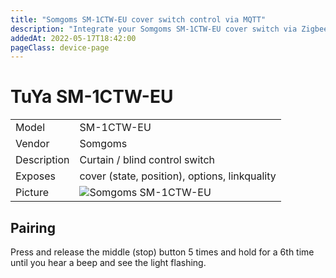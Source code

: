 ```yaml
---
title: "Somgoms SM-1CTW-EU cover switch control via MQTT"
description: "Integrate your Somgoms SM-1CTW-EU cover switch via Zigbee2MQTT with whatever smart home infrastructure you are using without the vendor's bridge or gateway."
addedAt: 2022-05-17T18:42:00
pageClass: device-page
---
```


<!-- !!!! -->
<!-- ATTENTION: This file is auto-generated through docgen! -->
<!-- You can only edit the "Notes"-Section between the two comment lines "Notes BEGIN" and "Notes END". -->
<!-- Do not use h1 or h2 heading within "## Notes"-Section. -->
<!-- !!!! -->

# TuYa SM-1CTW-EU

|     |     |
|-----|-----|
| Model | SM-1CTW-EU |
| Vendor  | Somgoms  |
| Description | Curtain / blind control switch |
| Exposes | cover (state, position), options, linkquality |
| Picture | ![Somgoms SM-1CTW-EU](https://www.zigbee2mqtt.io/images/devices/SM-1CTW-EU.jpg) |


<!-- Notes BEGIN: You can edit here. Add "## Notes" headline if not already present. -->
## Pairing
Press and release the middle (stop) button 5 times and hold for a 6th time until you hear a beep and see the light flashing.

<!-- Notes END: Do not edit below this line -->
